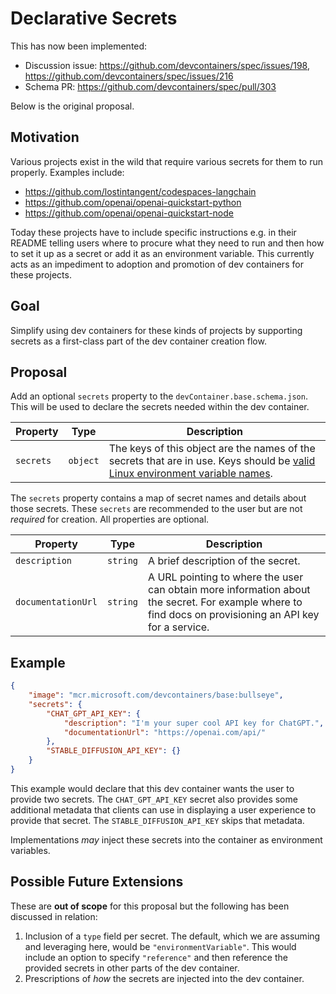 # Declarative Secrets

This has now been implemented:
* Discussion issue: https://github.com/devcontainers/spec/issues/198, https://github.com/devcontainers/spec/issues/216
* Schema PR: https://github.com/devcontainers/spec/pull/303

Below is the original proposal.

## Motivation

Various projects exist in the wild that require various secrets for them to run properly. Examples include:

- https://github.com/lostintangent/codespaces-langchain
- https://github.com/openai/openai-quickstart-python
- https://github.com/openai/openai-quickstart-node

Today these projects have to include specific instructions e.g. in their README telling users where to procure what they need to run and then how to set it up as a secret or add it as an environment variable. This currently acts as an impediment to adoption and promotion of dev containers for these projects.

## Goal

Simplify using dev containers for these kinds of projects by supporting secrets as a first-class part of the dev container creation flow.

## Proposal

Add an optional `secrets` property to the `devContainer.base.schema.json`. This will be used to declare the secrets needed within the dev container.

Property | Type | Description
--- | --- | ---
`secrets` | `object` | The keys of this object are the names of the secrets that are in use. Keys should be [valid Linux environment variable names](https://pubs.opengroup.org/onlinepubs/000095399/basedefs/xbd_chap08.html).

The `secrets` property contains a map of secret names and details about those secrets. These `secrets` are recommended to the user but are not _required_ for creation. All properties are optional.

Property | Type | Description
--- | --- | ---
`description` | `string` | A brief description of the secret.
`documentationUrl` | `string` | A URL pointing to where the user can obtain more information about the secret. For example where to find docs on provisioning an API key for a service.

## Example

```json
{
    "image": "mcr.microsoft.com/devcontainers/base:bullseye",
    "secrets": {
        "CHAT_GPT_API_KEY": {
            "description": "I'm your super cool API key for ChatGPT.",
            "documentationUrl": "https://openai.com/api/"
        },
        "STABLE_DIFFUSION_API_KEY": {}
    }
}
```

This example would declare that this dev container wants the user to provide two secrets. The `CHAT_GPT_API_KEY` secret also provides some additional metadata that clients can use in displaying a user experience to provide that secret. The `STABLE_DIFFUSION_API_KEY` skips that metadata.

Implementations _may_ inject these secrets into the container as environment variables.

## Possible Future Extensions

These are **out of scope** for this proposal but the following has been discussed in relation:

1. Inclusion of a `type` field per secret. The default, which we are assuming and leveraging here, would be `"environmentVariable"`. This would include an option to specify `"reference"` and then reference the provided secrets in other parts of the dev container.
2. Prescriptions of _how_ the secrets are injected into the dev container.